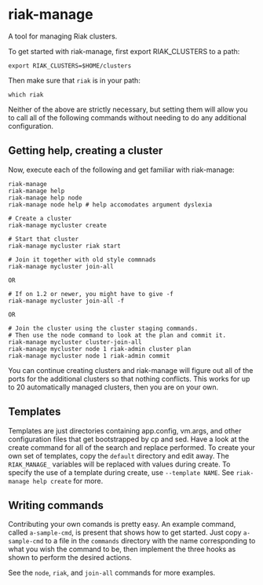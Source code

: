 # riak-manage

A tool for managing Riak clusters.

To get started with riak-manage, first export RIAK_CLUSTERS to a path:
```
export RIAK_CLUSTERS=$HOME/clusters
```

Then make sure that `riak` is in your path:
```
which riak
```
Neither of the above are strictly necessary, but setting them will allow you to
call all of the following commands without needing to do any additional
configuration.


## Getting help, creating a cluster
Now, execute each of the following and get familiar with riak-manage:

```
riak-manage
riak-manage help
riak-manage help node
riak-manage node help # help accomodates argument dyslexia
```
```
# Create a cluster
riak-manage mycluster create

# Start that cluster
riak-manage mycluster riak start

# Join it together with old style commnads
riak-manage mycluster join-all

OR

# If on 1.2 or newer, you might have to give -f
riak-manage mycluster join-all -f

OR

# Join the cluster using the cluster staging commands.
# Then use the node command to look at the plan and commit it.
riak-manage mycluster cluster-join-all
riak-manage mycluster node 1 riak-admin cluster plan
riak-manage mycluster node 1 riak-admin commit
```

You can continue creating clusters and riak-manage will figure out all of the
ports for the additional clusters so that nothing conflicts. This works for up
to 20 automatically managed clusters, then you are on your own.

## Templates

Templates are just directories containing app.config, vm.args, and other
configuration files that get bootstrapped by cp and sed. Have a look at the
create command for all of the search and replace performed. To create your own
set of templates, copy the `default` directory and edit away. The `RIAK_MANAGE_`
variables will be replaced with values during create. To specify the use of a
template during create, use `--template NAME`. See `riak-manage help create`
for more.

## Writing commands

Contributing your own comands is pretty easy. An example command, called
`a-sample-cmd`, is present that shows how to get started. Just copy
`a-sample-cmd` to a file in the `commands` directory with the name
corresponding to what you wish the command to be, then implement the three
hooks as shown to perform the desired actions.

See the `node`, `riak`, and `join-all` commands for more examples.

